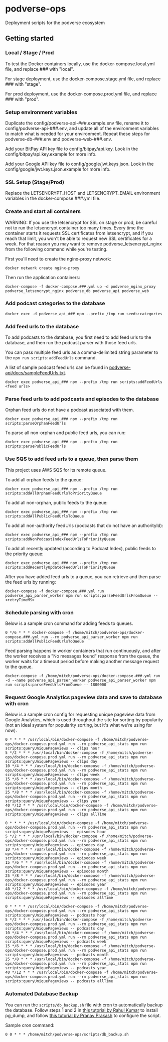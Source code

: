 # podverse-ops

Deployment scripts for the podverse ecosystem

## Getting started

### Local / Stage / Prod

To test the Docker containers locally, use the docker-compose.local.yml file, and replace \#\#\# with "local".

For stage deployment, use the docker-compose.stage.yml file, and replace \#\#\# with "stage".

For prod deployment, use the docker-compose.prod.yml file, and replace \#\#\# with "prod".

### Setup environment variables

Duplicate the config/podverse-api-\#\#\#.example.env file, rename it to config/podverse-api-\#\#\#.env, and update all of the environment variables to match what is needed for your environment. Repeat these steps for podverse-db-\#\#\#.env and podverse-web-\#\#\#.env.

Add your BitPay API key file to config/bitpay/api.key. Look in the config/bitpay/api.key.example for more info.

Add your Google API key file to config/google/jwt.keys.json. Look in the config/google/jwt.keys.json.example for more info.

### SSL Setup (Stage/Prod)

Replace the LETSENCRYPT_HOST and LETSENCRYPT_EMAIL environment variables in the docker-compose.###.yml file.

### Create and start all containers

WARNING: If you use the letsencrypt for SSL on stage or prod, be careful
not to run the letsencrypt container too many times. Every time the container
starts it requests SSL certificates from letsencrypt, and if you reach that limit,
you won't be able to request new SSL certificates for a week. For that reason you may
want to remove podverse_letsencrypt_nginx from the following command while you're testing.

First you'll need to create the nginx-proxy network:

```
docker network create nginx-proxy
```

Then run the application containers:

```
docker-compose -f docker-compose.###.yml up -d podverse_nginx_proxy podverse_letsencrypt_nginx podverse_db podverse_api podverse_web
```

### Add podcast categories to the database

```
docker exec -d podverse_api_### npm --prefix /tmp run seeds:categories
```

### Add feed urls to the database

To add podcasts to the database, you first need to add feed urls to the
database, and then run the podcast parser with those feed urls.

You can pass multiple feed urls as a comma-delimited string parameter to the
`npm run scripts:addFeedUrls` command.

A list of sample podcast feed urls can be found in
[podverse-api/docs/sampleFeedUrls.txt](https://github.com/podverse/podverse-api/tree/deploy/docs/sampleFeedUrls.txt).

```
docker exec podverse_api_### npm --prefix /tmp run scripts:addFeedUrls <feed urls>
```

### Parse feed urls to add podcasts and episodes to the database

Orphan feed urls do not have a podcast associated with them.

```
docker exec podverse_api_### npm --prefix /tmp run scripts:parseOrphanFeedUrls
```

To parse all non-orphan and public feed urls, you can run:

```
docker exec podverse_api_### npm --prefix /tmp run scripts:parsePublicFeedUrls
```

### Use SQS to add feed urls to a queue, then parse them

This project uses AWS SQS for its remote queue.

To add all orphan feeds to the queue:

```
docker exec podverse_api_### npm --prefix /tmp run scripts:addAllOrphanFeedUrlsToPriorityQueue
```

To add all non-orphan, public feeds to the queue:

```
docker exec podverse_api_### npm --prefix /tmp run scripts:addAllPublicFeedUrlsToQueue
```

To add all non-authority feedUrls (podcasts that do not have an authorityId):

```
docker exec podverse_api_### npm --prefix /tmp run scripts:addNonPodcastIndexFeedUrlsToPriorityQueue
```

To add all recently updated (according to Podcast Index), public feeds to the priority queue:

```
docker exec podverse_api_### npm --prefix /tmp run scripts:addRecentlyUpdatedFeedUrlsToPriorityQueue
```

After you have added feed urls to a queue, you can retrieve and then parse
the feed urls by running:

```
docker-compose -f docker-compose.###.yml run podverse_api_parser_worker npm run scripts:parseFeedUrlsFromQueue -- <retryTimeMS>
```

### Schedule parsing with cron

Below is a sample cron command for adding feeds to queues.

```
0 */6 * * * docker-compose -f /home/mitch/podverse-ops/docker-compose.###.yml run --rm podverse_api_parser_worker npm run scripts:addAllPublicFeedUrlsToQueue
```

Feed parsing happens in worker containers that run continuously, and after the worker
receives a "No messages found" response from the queue, the worker waits for a
timeout period before making another message request to the queue.

```
docker-compose -f /home/mitch/podverse-ops/docker-compose.###.yml run -d --name podverse_api_parser_worker podverse_api_parser_worker npm run scripts:parseFeedUrlsFromQueue -- 1800000
```

### Request Google Analytics pageview data and save to database with cron

Below is a sample cron config for requesting unique pageview data from Google
Analytics, which is used throughout the site for sorting by popularity (not an ideal system for popularity sorting, but it's what we're using for now).

```
0 * * * * /usr/local/bin/docker-compose -f /home/mitch/podverse-ops/docker-compose.prod.yml run --rm podverse_api_stats npm run scripts:queryUniquePageviews -- clips hour
5 */2 * * * /usr/local/bin/docker-compose -f /home/mitch/podverse-ops/docker-compose.prod.yml run --rm podverse_api_stats npm run scripts:queryUniquePageviews -- clips day
10 */4 * * * /usr/local/bin/docker-compose -f /home/mitch/podverse-ops/docker-compose.prod.yml run --rm podverse_api_stats npm run scripts:queryUniquePageviews -- clips week
15 */6 * * * /usr/local/bin/docker-compose -f /home/mitch/podverse-ops/docker-compose.prod.yml run --rm podverse_api_stats npm run scripts:queryUniquePageviews -- clips month
25 */8 * * * /usr/local/bin/docker-compose -f /home/mitch/podverse-ops/docker-compose.prod.yml run --rm podverse_api_stats npm run scripts:queryUniquePageviews -- clips year
40 */12 * * * /usr/local/bin/docker-compose -f /home/mitch/podverse-ops/docker-compose.prod.yml run --rm podverse_api_stats npm run scripts:queryUniquePageviews -- clips allTime

0 * * * * /usr/local/bin/docker-compose -f /home/mitch/podverse-ops/docker-compose.prod.yml run --rm podverse_api_stats npm run scripts:queryUniquePageviews -- episodes hour
5 */2 * * * /usr/local/bin/docker-compose -f /home/mitch/podverse-ops/docker-compose.prod.yml run --rm podverse_api_stats npm run scripts:queryUniquePageviews -- episodes day
10 */4 * * * /usr/local/bin/docker-compose -f /home/mitch/podverse-ops/docker-compose.prod.yml run --rm podverse_api_stats npm run scripts:queryUniquePageviews -- episodes week
15 */6 * * * /usr/local/bin/docker-compose -f /home/mitch/podverse-ops/docker-compose.prod.yml run --rm podverse_api_stats npm run scripts:queryUniquePageviews -- episodes month
25 */8 * * * /usr/local/bin/docker-compose -f /home/mitch/podverse-ops/docker-compose.prod.yml run --rm podverse_api_stats npm run scripts:queryUniquePageviews -- episodes year
40 */12 * * * /usr/local/bin/docker-compose -f /home/mitch/podverse-ops/docker-compose.prod.yml run --rm podverse_api_stats npm run scripts:queryUniquePageviews -- episodes allTime

0 * * * * /usr/local/bin/docker-compose -f /home/mitch/podverse-ops/docker-compose.prod.yml run --rm podverse_api_stats npm run scripts:queryUniquePageviews -- podcasts hour
5 */2 * * * /usr/local/bin/docker-compose -f /home/mitch/podverse-ops/docker-compose.prod.yml run --rm podverse_api_stats npm run scripts:queryUniquePageviews -- podcasts day
10 */4 * * * /usr/local/bin/docker-compose -f /home/mitch/podverse-ops/docker-compose.prod.yml run --rm podverse_api_stats npm run scripts:queryUniquePageviews -- podcasts week
15 */6 * * * /usr/local/bin/docker-compose -f /home/mitch/podverse-ops/docker-compose.prod.yml run --rm podverse_api_stats npm run scripts:queryUniquePageviews -- podcasts month
25 */8 * * * /usr/local/bin/docker-compose -f /home/mitch/podverse-ops/docker-compose.prod.yml run --rm podverse_api_stats npm run scripts:queryUniquePageviews -- podcasts year
40 */12 * * * /usr/local/bin/docker-compose -f /home/mitch/podverse-ops/docker-compose.prod.yml run --rm podverse_api_stats npm run scripts:queryUniquePageviews -- podcasts allTime
```
### Automated Database Backup

You can run the `scripts/db_backup.sh` file with cron to automatically backup the database. Follow steps 1 and 2 in [this tutorial by Rahul Kumar](https://tecadmin.net/install-postgresql-server-on-ubuntu/) to install pg_dump, and follow [this tutorial by Pranav Prakash](https://pranavprakash.net/2017/05/16/automated-postgresql-backups/) to configure the script.

Sample cron command:

```
0 0 * * * /home/mitch/podverse-ops/scripts/db_backup.sh
```
